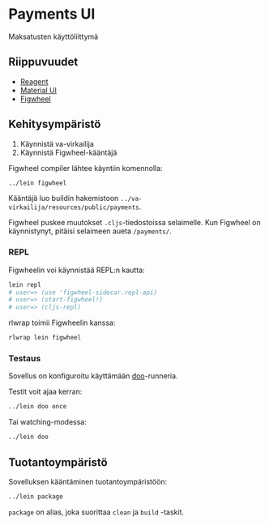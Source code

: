 # Payments UI

Maksatusten käyttöliittymä

## Riippuvuudet

* [Reagent](https://reagent-project.github.io/)
* [Material UI](http://www.material-ui.com/)
* [Figwheel](https://github.com/bhauman/lein-figwheel)

## Kehitysympäristö

1. Käynnistä va-virkailija
2. Käynnistä Figwheel-kääntäjä

Figwheel compiler lähtee käyntiin komennolla:

``` bash
../lein figwheel
```

Kääntäjä luo buildin hakemistoon
`../va-virkailija/resources/public/payments`.

Figwheel puskee muutokset `.cljs`-tiedostoissa selaimelle. Kun Figwheel
on käynnistynyt, pitäisi selaimeen aueta `/payments/`.

### REPL

Figwheelin voi käynnistää REPL:n kautta:

``` bash
lein repl
# user=> (use 'figwheel-sidecar.repl-api)
# user=> (start-figwheel!)
# user=> (cljs-repl)
```

rlwrap toimii Figwheelin kanssa:

``` bash
rlwrap lein figwheel
```

### Testaus

Sovellus on konfiguroitu käyttämään
[doo](https://github.com/bensu/doo)-runneria.

Testit voit ajaa kerran:

``` bash
../lein doo once
```

Tai watching-modessa:

``` bash
../lein doo
```

## Tuotantoympäristö

Sovelluksen kääntäminen tuotantoympäristöön:

``` bash
../lein package
```

`package` on alias, joka suorittaa `clean` ja `build` -taskit.
